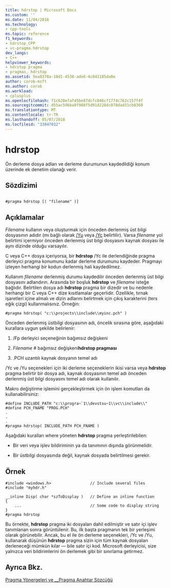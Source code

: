 ```yaml
---
title: hdrstop | Microsoft Docs
ms.custom: ''
ms.date: 11/04/2016
ms.technology:
- cpp-tools
ms.topic: reference
f1_keywords:
- hdrstop_CPP
- vc-pragma.hdrstop
dev_langs:
- C++
helpviewer_keywords:
- hdrstop pragma
- pragmas, hdrstop
ms.assetid: 5ea8370a-10d1-4538-ade6-4c841185da0e
author: corob-msft
ms.author: corob
ms.workload:
- cplusplus
ms.openlocfilehash: f1c628efaf45be87dcfc046cf1774c762c157f4f
ms.sourcegitcommit: d55ac596ba8f908f5d91d228dc070dad31cb8360
ms.translationtype: MT
ms.contentlocale: tr-TR
ms.lasthandoff: 05/07/2018
ms.locfileid: "33847032"
---
```

# <a name="hdrstop"></a>hdrstop
Ön derleme dosya adları ve derleme durumunun kaydedildiği konum üzerinde ek denetim olanağı verir.  
  
## <a name="syntax"></a>Sözdizimi  
  
```  
  
#pragma hdrstop [( "filename" )]    
```  
  
## <a name="remarks"></a>Açıklamalar  
 *Filename* kullanın veya oluşturmak için önceden derlenmiş üst bilgi dosyasının adıdır (mı bağlı olarak [/Yu](../build/reference/yu-use-precompiled-header-file.md) veya [/Yc](../build/reference/yc-create-precompiled-header-file.md) belirtilir). Varsa *filename* yol belirtimi içermiyor önceden derlenmiş üst bilgi dosyasını kaynak dosyası ile aynı dizinde olduğu varsayılır.  
  
 C veya C++ dosya içeriyorsa, bir **hdrstop** /Yc ile derlendiğinde pragma derleyici pragma konumunu kadar derleme durumunu kaydeder. Pragmayı izleyen herhangi bir kodun derlenmiş hali kaydedilmez.  
  
 Kullanım *filename* derlenmiş durumu kaydedilir önceden derlenmiş üst bilgi dosyasını adlandırın. Arasında bir boşluk **hdrstop** ve *filename* isteğe bağlıdır. Belirtilen dosya adı **hdrstop** pragma bir dizedir ve bu nedenle herhangi bir C veya C++ dize kısıtlamalar geçerlidir. Özellikle, tırnak işaretleri içine almalı ve dizin adlarını belirtmek için çıkış karakterini (ters eğik çizgi) kullanmalısınız. Örneğin:  
  
```  
#pragma hdrstop( "c:\\projects\\include\\myinc.pch" )  
```  
  
 Önceden derlenmiş üstbilgi dosyasının adı, öncelik sırasına göre, aşağıdaki kurallara uygun şekilde belirlenir:  
  
1.  /Fp derleyici seçeneğinin bağımsız değişkeni  
  
2.  *Filename* # bağımsız değişkeni**hdrstop pragması**  
  
3.  .PCH uzantılı kaynak dosyanın temel adı  
  
 /Yc ve /Yu seçenekleri için iki derleme seçeneklerin ikisi varsa veya **hdrstop** pragma belirtir bir dosya adı, kaynak dosyasının temel adı önceden derlenmiş üst bilgi dosyasını temel adı olarak kullanılır.  
  
 Makro değiştirme işlemini gerçekleştirmek için ön işlem komutları da kullanabilirsiniz:  
  
```  
#define INCLUDE_PATH "c:\\progra~`1\\devstsu~1\\vc\\include\\"  
#define PCH_FNAME "PROG.PCH"  
.  
.  
.  
#pragma hdrstop( INCLUDE_PATH PCH_FNAME )  
```  
  
 Aşağıdaki kuralları where yöneten **hdrstop** pragma yerleştirilebilen:  
  
-   Bir veri veya işlev bildiriminin ya da tanımının dışında görünmelidir.  
  
-   Bir üstbilgi dosyasında değil, kaynak dosyada belirtilmesi gerekir.  
  
## <a name="example"></a>Örnek  
  
```  
#include <windows.h>                 // Include several files  
#include "myhdr.h"  
  
__inline Disp( char *szToDisplay )   // Define an inline function  
{  
    ...                              // Some code to display string  
}  
#pragma hdrstop  
```  
  
 Bu örnekte, **hdrstop** pragma iki dosyaları dahil edilmiştir ve satır içi işlev tanımlanan sonra görüntülenir. Bu, ilk başta pragmanın tek bir yerleşimi olarak görünebilir. Ancak, bu el ile ön derleme seçenekleri, /Yc ve /Yu, kullanarak düşünün **hdrstop** pragma sizin için tüm kaynak dosyaları derleneceği mümkün kılar — bile satır içi kod. Microsoft derleyicisi, size yalnızca veri bildirimlerini ön derlemek gibi bir sınırlama getirmez.  
  
## <a name="see-also"></a>Ayrıca Bkz.  
 [Pragma Yönergeleri ve __Pragma Anahtar Sözcüğü](../preprocessor/pragma-directives-and-the-pragma-keyword.md)